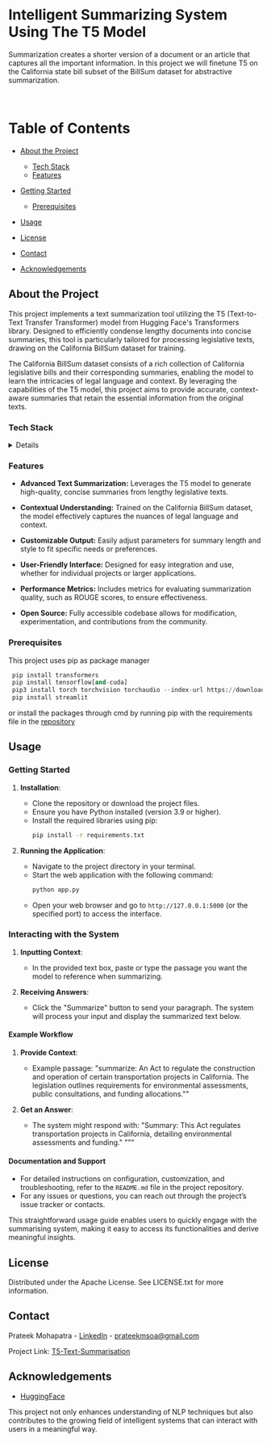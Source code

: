  <h1>Intelligent Summarizing System Using The T5 Model</h1>
 
  <p>
Summarization creates a shorter version of a document or an article that captures all the important information. In this project we will finetune T5 on the California state bill subset of the BillSum dataset for abstractive summarization.
  </p>

<br>

# Table of Contents

- [About the Project](#about-the-project)

  * [Tech Stack](#tech-stack)
  * [Features](#features)

- [Getting Started](#getting-started)
  * [Prerequisites](#prerequisites)

- [Usage](#usage)
- [License](#license)
- [Contact](#contact)
- [Acknowledgements](#acknowledgements)
  
## About the Project
This project implements a text summarization tool utilizing the T5 (Text-to-Text Transfer Transformer) model from Hugging Face's Transformers library. Designed to efficiently condense lengthy documents into concise summaries, this tool is particularly tailored for processing legislative texts, drawing on the California BillSum dataset for training.

The California BillSum dataset consists of a rich collection of California legislative bills and their corresponding summaries, enabling the model to learn the intricacies of legal language and context. By leveraging the capabilities of the T5 model, this project aims to provide accurate, context-aware summaries that retain the essential information from the original texts.

### Tech Stack

<details>
 
  <ul>
    <li><a href="https://pytorch.org">PyTorch</a></li>
    <li><a href="https://huggingface.co/docs/transformers/en/index">HuggingFace Transformers</a></li>
    <li><a href="https://https://streamlit.io"> Streamlit</a></li>
  </ul>
</details>

### Features
- **Advanced Text Summarization:** Leverages the T5 model to generate high-quality, concise summaries from lengthy legislative texts.

- **Contextual Understanding:** Trained on the California BillSum dataset, the model effectively captures the nuances of legal language and context.

- **Customizable Output:** Easily adjust parameters for summary length and style to fit specific needs or preferences.

- **User-Friendly Interface:** Designed for easy integration and use, whether for individual projects or larger applications.

- **Performance Metrics:** Includes metrics for evaluating summarization quality, such as ROUGE scores, to ensure effectiveness.

- **Open Source:** Fully accessible codebase allows for modification, experimentation, and contributions from the community.



### Prerequisites

This project uses pip as package manager

```python
 pip install transformers
 pip install tensorflow[and-cuda]
 pip3 install torch torchvision torchaudio --index-url https://download.pytorch.org/whl/cu121
 pip install streamlit
```

or install the packages through cmd by running pip with the requirements file in the
[repository](https://github.com/ezahpizza/T5-Text-Summarization)
## Usage



### Getting Started

1. **Installation**:
   - Clone the repository or download the project files.
   - Ensure you have Python installed (version 3.9 or higher).
   - Install the required libraries using pip:
     ```bash
     pip install -r requirements.txt
     ```

2. **Running the Application**:
   - Navigate to the project directory in your terminal.
   - Start the web application with the following command:
     ```bash
     python app.py
     ```
   - Open your web browser and go to `http://127.0.0.1:5000` (or the specified port) to access the interface.

### Interacting with the System

1. **Inputting Context**:
   - In the provided text box, paste or type the passage you want the model to reference when summarizing.


2. **Receiving Answers**:
   - Click the "Summarize" button to send your paragraph. The system will process your input and display the summarized text below.


#### Example Workflow

1. **Provide Context**:
   - Example passage: "summarize: An Act to regulate the construction and operation of certain transportation projects in California.
The legislation outlines requirements for environmental assessments, public consultations, and funding allocations.""


2. **Get an Answer**:
   - The system might respond with: "Summary: This Act regulates transportation projects in California, detailing environmental assessments and funding."
"""
#### Documentation and Support

- For detailed instructions on configuration, customization, and troubleshooting, refer to the `README.md` file in the project repository.
- For any issues or questions, you can reach out through the project’s issue tracker or contacts. 

This straightforward usage guide enables users to quickly engage with the summarising system, making it easy to access its functionalities and derive meaningful insights.


## License

Distributed under the Apache License. See LICENSE.txt for more information.

## Contact

Prateek Mohapatra - [LinkedIn](www.linkedin.com/in/prateekmp) - prateekmsoa@gmail.com

Project Link: [T5-Text-Summarisation](https://github.com/ezahpizza/T5-Text-Summarization)

## Acknowledgements

 - [HuggingFace](https://huggingface.co/docs/transformers/index)

This project not only enhances understanding of NLP techniques but also contributes to the growing field of intelligent systems that can interact with users in a meaningful way.
